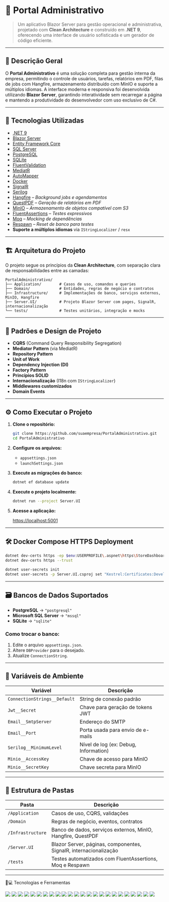 ﻿# 📘 Portal Administrativo

> Um aplicativo Blazor Server para gestão operacional e administrativa, projetado com **Clean Architecture** e construído em **.NET 9**, oferecendo uma interface de usuário sofisticada e um gerador de código eficiente.

---

## 📄 Descrição Geral

O **Portal Administrativo** é uma solução completa para gestão interna da empresa, permitindo o controle de usuários, tarefas, relatórios em PDF, filas de jobs com Hangfire, armazenamento distribuído com MinIO e suporte a múltiplos idiomas. A interface moderna e responsiva foi desenvolvida utilizando **Blazor Server**, garantindo interatividade sem recarregar a página e mantendo a produtividade do desenvolvedor com uso exclusivo de C#.

---

## 🚀 Tecnologias Utilizadas

- [.NET 9](https://dotnet.microsoft.com/)  
- [Blazor Server](https://dotnet.microsoft.com/en-us/apps/aspnet/web-apps/blazor)  
- [Entity Framework Core](https://learn.microsoft.com/ef/core)  
- [SQL Server](https://www.microsoft.com/sql-server/)  
- [PostgreSQL](https://www.postgresql.org/)  
- [SQLite](https://www.sqlite.org/)  
- [FluentValidation](https://docs.fluentvalidation.net/)  
- [MediatR](https://github.com/jbogard/MediatR)  
- [AutoMapper](https://automapper.org/)  
- [Docker](https://www.docker.com/)  
- [SignalR](https://learn.microsoft.com/aspnet/core/signalr)  
- [Serilog](https://serilog.net/)  
- [Hangfire](https://www.hangfire.io/) – *Background jobs e agendamentos*  
- [QuestPDF](https://www.questpdf.com/) – *Geração de relatórios em PDF*  
- [MinIO](https://min.io/) – *Armazenamento de objetos compatível com S3*  
- [FluentAssertions](https://fluentassertions.com/) – *Testes expressivos*  
- [Moq](https://github.com/moq/moq4) – *Mocking de dependências*  
- [Respawn](https://github.com/jbogard/Respawn) – *Reset de banco para testes*  
- **Suporte a múltiplos idiomas** via `IStringLocalizer` / `resx`

---

## 🏗️ Arquitetura do Projeto

O projeto segue os princípios da **Clean Architecture**, com separação clara de responsabilidades entre as camadas:

```
PortalAdministrativo/
├── Application/        # Casos de uso, comandos e queries
├── Domain/             # Entidades, regras de negócio e contratos
├── Infrastructure/     # Implementações de banco, serviços externos, MinIO, Hangfire
├── Server.UI/          # Projeto Blazor Server com pages, SignalR, internacionalização
└── tests/              # Testes unitários, integração e mocks
```

---

## 🧠 Padrões e Design de Projeto

- **CQRS** (Command Query Responsibility Segregation)
- **Mediator Pattern** (via MediatR)
- **Repository Pattern**
- **Unit of Work**
- **Dependency Injection (DI)**
- **Factory Pattern**
- **Princípios SOLID**
- **Internacionalização** (I18n com `IStringLocalizer`)
- **Middlewares customizados**
- **Domain Events**

---

## ⚙️ Como Executar o Projeto

1. **Clone o repositório:**

   ```bash
   git clone https://github.com/suaempresa/PortalAdministrativo.git  
   cd PortalAdministrativo
   ```

2. **Configure os arquivos:**

   - `appsettings.json`
   - `launchSettings.json`

3. **Execute as migrações do banco:**

   ```bash
   dotnet ef database update
   ```

4. **Execute o projeto localmente:**

   ```bash
   dotnet run --project Server.UI
   ```

5. **Acesse a aplicação:**

   [https://localhost:5001](https://localhost:5001)

---

## 🛠️ Docker Compose HTTPS Deployment

```bash
dotnet dev-certs https -ep $env:USERPROFILE\.aspnet\https\StoreDashboard.Blazor.Server.UI.pfx -p Password@123
dotnet dev-certs https --trust

dotnet user-secrets init
dotnet user-secrets -p Server.UI.csproj set "Kestrel:Certificates:Development:Password" "Password@123"
```

---

## 🗃️ Bancos de Dados Suportados

- **PostgreSQL** → `"postgresql"`
- **Microsoft SQL Server** → `"mssql"`
- **SQLite** → `"sqlite"`

### Como trocar o banco:

1. Edite o arquivo `appsettings.json`.
2. Altere `DBProvider` para o desejado.
3. Atualize `ConnectionString`.

---

## 🔐 Variáveis de Ambiente

| Variável                     | Descrição                             |
| ---------------------------- | ------------------------------------- |
| `ConnectionStrings__Default` | String de conexão padrão              |
| `Jwt__Secret`                | Chave para geração de tokens JWT      |
| `Email__SmtpServer`          | Endereço do SMTP                      |
| `Email__Port`                | Porta usada para envio de e-mails     |
| `Serilog__MinimumLevel`      | Nível de log (ex: Debug, Information) |
| `Minio__AccessKey`           | Chave de acesso para MinIO            |
| `Minio__SecretKey`           | Chave secreta para MinIO              |

---

## 📁 Estrutura de Pastas

| Pasta             | Descrição                                                         |
| ----------------- | ----------------------------------------------------------------- |
| `/Application`    | Casos de uso, CQRS, validações                                    |
| `/Domain`         | Regras de negócio, eventos, contratos                             |
| `/Infrastructure` | Banco de dados, serviços externos, MinIO, Hangfire, QuestPDF      |
| `/Server.UI`      | Blazor Server, páginas, componentes, SignalR, internacionalização |
| `/tests`          | Testes automatizados com FluentAssertions, Moq e Respawn          |

---

🚀💻 Tecnologias e Ferramentas
<p align="left">

 <img src="https://img.shields.io/badge/Visual_Studio-5C2D91?style=for-the-badge&logo=visual%20studio&logoColor=white" />
 <img src="https://img.shields.io/badge/Visual_Studio_Code-0078D4?style=for-the-badge&logo=visual%20studio%20code&logoColor=white" />
 
 <img src="https://img.shields.io/badge/C%23-239120?style=for-the-badge&logo=csharp&logoColor=white" />
 <img src="https://img.shields.io/badge/HTML5-E34F26?style=for-the-badge&logo=html5&logoColor=white" />
 <img src="https://img.shields.io/badge/json-5E5C5C?style=for-the-badge&logo=json&logoColor=white" />
 <img src="https://img.shields.io/badge/JavaScript-323330?style=for-the-badge&logo=javascript&logoColor=F7DF1E" />
 <img src="https://img.shields.io/badge/WebAssembly-654FF0?style=for-the-badge&logo=WebAssembly&logoColor=white" />

  <img src="https://img.shields.io/badge/.NET-512BD4?style=for-the-badge&logo=dotnet&logoColor=white" />
  <img src="https://img.shields.io/badge/Blazor-512BD4?style=for-the-badge&logo=blazor&logoColor=white" />
  <img src="https://img.shields.io/badge/Entity_Framework_Core-68217A?style=for-the-badge&logo=.net&logoColor=white" />
  <img src="https://img.shields.io/badge/MediatR-000000?style=for-the-badge&logo=mediatr&logoColor=white" />
  <img src="https://img.shields.io/badge/AutoMapper-DD0031?style=for-the-badge&logo=automapper&logoColor=white" />
  <img src="https://img.shields.io/badge/Serilog-0E0E0E?style=for-the-badge&logo=serilog&logoColor=white" />
  <img src="https://img.shields.io/badge/FluentValidation-3E7FC1?style=for-the-badge&logo=fluentvalidation&logoColor=white" />
  <img src="https://img.shields.io/badge/Hangfire-6DB33F?style=for-the-badge&logo=hangfire&logoColor=white" />
  <img src="https://img.shields.io/badge/QuestPDF-FF6F61?style=for-the-badge&logo=pdf&logoColor=white" />
  <img src="https://img.shields.io/badge/MinIO-CF2E2E?style=for-the-badge&logo=minio&logoColor=white" />
  <img src="https://img.shields.io/badge/Moq-009688?style=for-the-badge&logo=moq&logoColor=white" />
  <img src="https://img.shields.io/badge/FluentAssertions-2088FF?style=for-the-badge&logo=fluentassertions&logoColor=white" />
  <img src="https://img.shields.io/badge/Respawn-5C2D91?style=for-the-badge&logo=database&logoColor=white" />
  <img src="https://img.shields.io/badge/Multi--Language_Support-FFB400?style=for-the-badge&logo=language&logoColor=white" />
 <img src="https://img.shields.io/badge/Microsoft%20SQL%20Server-CC2927?style=for-the-badge&logo=microsoft%20sql%20server&logoColor=white" />
  <img src="https://img.shields.io/badge/Sqlite-003B57?style=for-the-badge&logo=sqlite&logoColor=white" />
   <img src="https://img.shields.io/badge/PostgreSQL-316192?style=for-the-badge&logo=postgresql&logoColor=white" />
</p>
